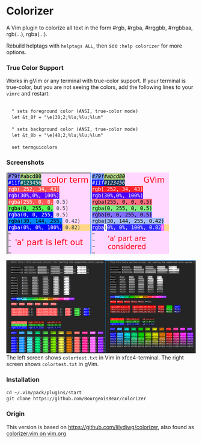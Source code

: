 # Colorizer

A Vim plugin to colorize all text in the form #rgb, #rgba, #rrggbb, #rrgbbaa, rgb(...), rgba(...).

Rebuild helptags with `helptags ALL`, then see `:help colorizer` for more options.

### True Color Support

Works in gVim or any terminal with true-color support.  If your terminal is true-color, but
you are not seeing the colors, add the following lines to your `vimrc` and restart:

```vim

  " sets foreground color (ANSI, true-color mode)
  let &t_8f = "\e[38;2;%lu;%lu;%lum"

  " sets background color (ANSI, true-color mode)
  let &t_8b = "\e[48;2;%lu;%lu;%lum"

  set termguicolors

```

### Screenshots

![screenshot](screenshot.png)

![screenshot](screenshot-2.png)
The left screen shows `colortest.txt` in Vim in xfce4-terminal.
The right screen shows `colortest.txt` in gVim.

### Installation

    cd ~/.vim/pack/plugins/start
    git clone https://github.com/BourgeoisBear/colorizer

### Origin

This version is based on https://github.com/lilydjwg/colorizer, also found as
[colorizer.vim on vim.org](http://www.vim.org/scripts/script.php?script_id=3567)
